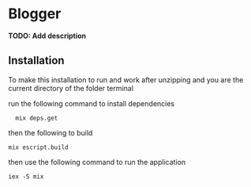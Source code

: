 # Blogger

**TODO: Add description**

## Installation

To make this installation to run and work after unzipping and you are the current directory of the folder terminal

run the following command to install dependencies

```
  mix deps.get

```
then the following to build
```
mix escript.build

```

then use the following command to run the application

```
iex -S mix 

```